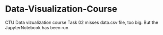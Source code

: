 # Data-Visualization-Course
CTU Data vizualization course
Task 02 misses data.csv file, too big. But the JupyterNotebook has been run.